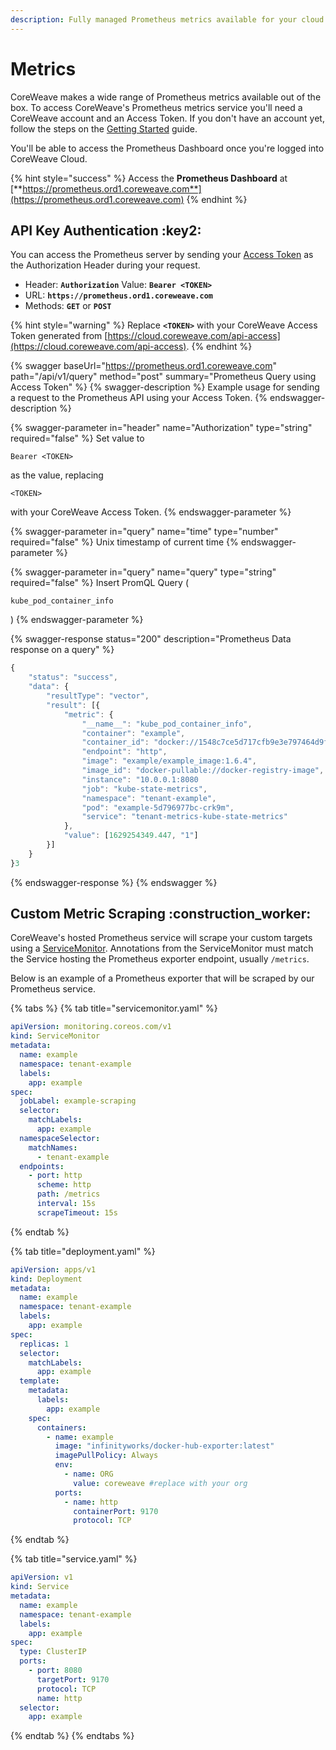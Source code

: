 ```yaml
---
description: Fully managed Prometheus metrics available for your cloud environment.
---
```


# Metrics

CoreWeave makes a wide range of Prometheus metrics available out of the box. To access CoreWeave's Prometheus metrics service you'll need a CoreWeave account and an Access Token. If you don't have an account yet, follow the steps on the [Getting Started](../getting-started.md) guide.

You'll be able to access the Prometheus Dashboard once you're logged into CoreWeave Cloud.

{% hint style="success" %}
Access the **Prometheus Dashboard** at [**https://prometheus.ord1.coreweave.com**](https://prometheus.ord1.coreweave.com)
{% endhint %}

## API Key Authentication :key2:

You can access the Prometheus server by sending your [Access Token](../getting-started.md#obtain-access-credentials) as the Authorization Header during your request.

* Header: **`Authorization`** Value: **`Bearer <TOKEN>`**
* URL: **`https://prometheus.ord1.coreweave.com`**
* Methods: **`GET`** or **`POST`**

{% hint style="warning" %}
Replace **`<TOKEN>`** with your CoreWeave Access Token generated from [https://cloud.coreweave.com/api-access](https://cloud.coreweave.com/api-access).
{% endhint %}

{% swagger baseUrl="https://prometheus.ord1.coreweave.com" path="/api/v1/query" method="post" summary="Prometheus Query using Access Token" %}
{% swagger-description %}
Example usage for sending a request to the Prometheus API using your Access Token.
{% endswagger-description %}

{% swagger-parameter in="header" name="Authorization" type="string" required="false" %}
Set value to

`Bearer <TOKEN>`

as the value, replacing

`<TOKEN>`

with your CoreWeave Access Token.
{% endswagger-parameter %}

{% swagger-parameter in="query" name="time" type="number" required="false" %}
Unix timestamp of current time
{% endswagger-parameter %}

{% swagger-parameter in="query" name="query" type="string" required="false" %}
Insert PromQL Query (

`kube_pod_container_info`

)
{% endswagger-parameter %}

{% swagger-response status="200" description="Prometheus Data response on a query" %}
```javascript
{
	"status": "success",
	"data": {
		"resultType": "vector",
		"result": [{
			"metric": {
				"__name__": "kube_pod_container_info",
				"container": "example",
				"container_id": "docker://1548c7ce5d717cfb9e3e797464d9fe4fbda0cea6f324fda8b9b64b2f5fd44e2f",
				"endpoint": "http",
				"image": "example/example_image:1.6.4",
				"image_id": "docker-pullable://docker-registry-image",
				"instance": "10.0.0.1:8080
				"job": "kube-state-metrics",
				"namespace": "tenant-example",
				"pod": "example-5d796977bc-crk9m",
				"service": "tenant-metrics-kube-state-metrics"
			},
			"value": [1629254349.447, "1"]
		}]
	}
}3
```
{% endswagger-response %}
{% endswagger %}

## Custom Metric Scraping :construction\_worker:

CoreWeave's hosted Prometheus service will scrape your custom targets using a [ServiceMonitor](https://github.com/prometheus-operator/prometheus-operator/blob/master/Documentation/user-guides/getting-started.md). Annotations from the ServiceMonitor must match the Service hosting the Prometheus exporter endpoint, usually `/metrics`.

Below is an example of a Prometheus exporter that will be scraped by our Prometheus service.

{% tabs %}
{% tab title="servicemonitor.yaml" %}
```yaml
apiVersion: monitoring.coreos.com/v1
kind: ServiceMonitor
metadata:
  name: example
  namespace: tenant-example
  labels:
    app: example
spec:
  jobLabel: example-scraping
  selector:
    matchLabels:
      app: example
  namespaceSelector:
    matchNames:
      - tenant-example
  endpoints:
    - port: http
      scheme: http
      path: /metrics
      interval: 15s
      scrapeTimeout: 15s
```
{% endtab %}

{% tab title="deployment.yaml" %}
```yaml
apiVersion: apps/v1
kind: Deployment
metadata:
  name: example
  namespace: tenant-example
  labels:
    app: example
spec:
  replicas: 1
  selector:
    matchLabels:
      app: example
  template:
    metadata:
      labels:
        app: example
    spec:
      containers:
        - name: example
          image: "infinityworks/docker-hub-exporter:latest"
          imagePullPolicy: Always
          env: 
            - name: ORG
              value: coreweave #replace with your org
          ports:
            - name: http
              containerPort: 9170
              protocol: TCP
```
{% endtab %}

{% tab title="service.yaml" %}
```yaml
apiVersion: v1
kind: Service
metadata:
  name: example
  namespace: tenant-example
  labels:
    app: example
spec:
  type: ClusterIP
  ports:
    - port: 8080
      targetPort: 9170
      protocol: TCP
      name: http
  selector:
    app: example
```
{% endtab %}
{% endtabs %}
